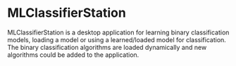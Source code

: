 # MLClassifierStation
MLClassifierStation is a desktop application for learning binary classification models, loading a model or using a learned/loaded model for classification. 
The binary classification algorithms are loaded dynamically and new algorithms could be added to the application.
